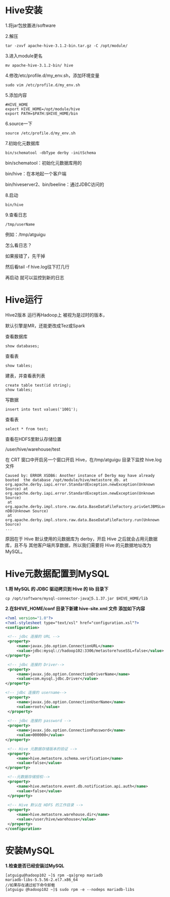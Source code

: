 # Hive安装

1.将jar包放置进/software

2.解压

```shell
tar -zxvf apache-hive-3.1.2-bin.tar.gz -C /opt/module/
```

3.进入module更名

```shell
mv apache-hive-3.1.2-bin/ hive
```

4.修改/etc/profile.d/my_env.sh，添加环境变量

```shell
sudo vim /etc/profile.d/my_env.sh
```

5.添加内容

```
#HIVE_HOME
export HIVE_HOME=/opt/module/hive
export PATH=$PATH:$HIVE_HOME/bin
```

6.source一下

```shell
source /etc/profile.d/my_env.sh
```

7.初始化元数据库

```
bin/schematool -dbType derby -initSchema
```

bin/schematool：初始化元数据库用的

bin/hive：在本地起一个客户端

bin/hiveserver2、bin/beeline：通过JDBC访问的



8.启动

```
bin/hive
```

9.查看日志

```
/tmp/userName
```

例如：/tmp/atguigu



怎么看日志？

如果报错了，先干掉

然后看tail -f hive.log往下打几行

再启动 就可以监控到新的日志



# Hive运行

Hive2版本 运行再Hadoop上 被视为是过时的版本，

默认引擎是MR，还能更改成Tez或Spark



查看数据库

```
show databases;
```



查看表

```
show tables;
```



建表，并查看表列表

```
create table test(id string);
show tables;
```



写数据

```
insert into test values('1001');
```



查看表

```
select * from test;
```



查看在HDFS里默认存储位置

/user/hive/warehouse/test



在 CRT 窗口中开启另一个窗口开启 Hive，在/tmp/atguigu 目录下监控 hive.log 文件

```
Caused by: ERROR XSDB6: Another instance of Derby may have already booted  the database /opt/module/hive/metastore_db. at  org.apache.derby.iapi.error.StandardException.newException(Unknown  Source) at  org.apache.derby.iapi.error.StandardException.newException(Unknown Source)
 at 
org.apache.derby.impl.store.raw.data.BaseDataFileFactory.privGetJBMSLockO
nDB(Unknown Source)
 at 
org.apache.derby.impl.store.raw.data.BaseDataFileFactory.run(Unknown 
Source)
...

```

原因在于 Hive 默认使用的元数据库为 derby，开启 Hive 之后就会占用元数据库，且不与 其他客户端共享数据，所以我们需要将 Hive 的元数据地址改为 MySQL。



# Hive元数据配置到MySQL

**1.将 MySQL 的 JDBC 驱动拷贝到 Hive 的 lib 目录下**

```
cp /opt/software/mysql-connector-java5.1.37.jar $HIVE_HOME/lib
```



**2.在$HIVE_HOME/conf 目录下新建 hive-site.xml 文件 添加如下内容**

```xml
<?xml version="1.0"?>
<?xml-stylesheet type="text/xsl" href="configuration.xsl"?>
<configuration>

 <!-- jdbc 连接的 URL -->
 <property>
     <name>javax.jdo.option.ConnectionURL</name>
     <value>jdbc:mysql://hadoop102:3306/metastore?useSSL=false</value>
</property>

 <!-- jdbc 连接的 Driver-->
 <property>
     <name>javax.jdo.option.ConnectionDriverName</name>
     <value>com.mysql.jdbc.Driver</value>
</property>

<!-- jdbc 连接的 username-->
 <property>
     <name>javax.jdo.option.ConnectionUserName</name>
     <value>root</value>
 </property>
 
 <!-- jdbc 连接的 password -->
 <property>
     <name>javax.jdo.option.ConnectionPassword</name>
     <value>000000</value>
</property>

 <!-- Hive 元数据存储版本的验证 -->
 <property>
     <name>hive.metastore.schema.verification</name>
     <value>false</value>
</property>

 <!--元数据存储授权-->
 <property>
     <name>hive.metastore.event.db.notification.api.auth</name>
     <value>false</value>
 </property>
 
 <!-- Hive 默认在 HDFS 的工作目录 -->
 <property>
     <name>hive.metastore.warehouse.dir</name>
     <value>/user/hive/warehouse</value>
 </property>
</configuration>

```



# 安装MySQL

**1.检查是否已经安装过MySQL**

```
[atguigu@hadoop102 ~]$ rpm -qa|grep mariadb
mariadb-libs-5.5.56-2.el7.x86_64 
//如果存在通过如下命令卸载
[atguigu @hadoop102 ~]$ sudo rpm -e --nodeps mariadb-libs
```



